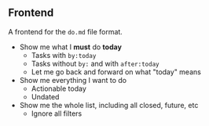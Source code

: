 ## Frontend

A frontend for the `do.md` file format.

- Show me what I **must** do **today**
  - Tasks with `by:today`
  - Tasks without `by:` and with `after:today`
  - Let me go back and forward on what "today" means
- Show me everything I want to do
  - Actionable today
  - Undated
- Show me the whole list, including all closed, future, etc
  - Ignore all filters
